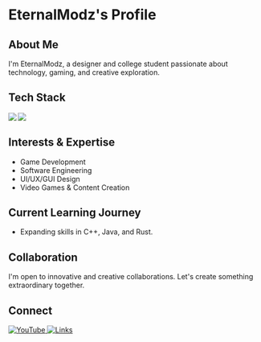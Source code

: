 # EternalModz's Profile
## About Me

I'm EternalModz, a designer and college student passionate about technology, gaming, and creative exploration.

## Tech Stack

<a href="https://github.com/EternalModz">
  <img align="left" src="https://github-readme-stats.vercel.app/api?username=EternalModz&show_icons=true&theme=onedark&hide_border=true&bg_color=0d1117&title_color=f0db4f&icon_color=4caf50&text_color=ffffff" />
</a>
<a href="https://github.com/EternalModz">
  <img align="left" src="https://github-readme-stats.vercel.app/api/top-langs/?username=EternalModz&layout=compact&theme=onedark&hide_border=true&bg_color=0d1117&title_color=f0db4f&icon_color=4caf50&text_color=ffffff" />
</a>
<br clear="left"/>

## Interests & Expertise

- Game Development
- Software Engineering
- UI/UX/GUI Design
- Video Games & Content Creation

## Current Learning Journey

- Expanding skills in C++, Java, and Rust.

## Collaboration

I'm open to innovative and creative collaborations. Let's create something extraordinary together.

## Connect

<a href="https://www.youtube.com/@EternalModzLive" target="_blank">
  <img src="https://img.shields.io/badge/YouTube-EternalModzLive-red?style=for-the-badge&logo=youtube&logoColor=white" alt="YouTube">
</a>
<a href="https://bio.link/EternalModz" target="_blank">
  <img src="https://img.shields.io/badge/Links-EternalModz-blue?style=for-the-badge&logo=link&logoColor=white" alt="Links">
</a>
